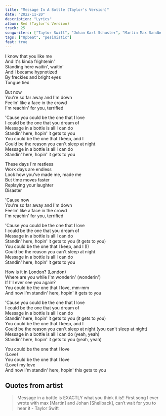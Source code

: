 ```yaml
---
title: "Message In A Bottle (Taylor's Version)"
date: "2022-11-20"
description: "Lyrics"
album: Red (Taylor's Version)
track: 25
songwriters: ["Taylor Swift", "Johan Karl Schuster", "Martin Max Sandberg"]
tags: ["Upbeat", "pesimistic"]
feat: true
---
```


<p className="verse-one">
I know that you like me <br />
And it's kinda frightenin' <br />
Standing here waitin', waitin' <br />
And I became hypnotized <br />
By freckles and bright eyes <br />
Tongue tied <br />
</p>
<p className="pre-chorus">
But now <br />
You're so far away and I'm down <br />
Feelin' like a face in the crowd <br />
I'm reachin' for you, terrified <br />
</p>
<p className="chorus">
'Cause you could be the one that I love <br />
I could be the one that you dream of <br />
Message in a bottle is all I can do <br />
Standin' here, hopin' it gets to you <br />
You could be the one that I keep, and I <br />
Could be the reason you can't sleep at night <br />
Message in a bottle is all I can do <br />
Standin' here, hopin' it gets to you <br />
</p>
<p className="verse-two">
These days I'm restless <br />
Work days are endless <br />
Look how you've made me, made me <br />
But time moves faster <br />
Replaying your laughter <br />
Disaster <br />
</p>
<p className="pre-chorus">
'Cause now <br />
You're so far away and I'm down <br />
Feelin' like a face in the crowd <br />
I'm reachin' for you, terrified <br />
</p>
<p className="chorus">
'Cause you could be the one that I love <br />
I could be the one that you dream of <br />
Message in a bottle is all I can do <br />
Standin' here, hopin' it gets to you (it gets to you) <br />
You could be the one that I keep, and I (I) <br />
Could be the reason you can't sleep at night <br />
Message in a bottle is all I can do <br />
Standin' here, hopin' it gets to you <br />
</p>
<p className="bridge">
How is it in London? (London) <br />
Where are you while I'm wonderin' (wonderin') <br />
If I'll ever see you again? <br />
You could be the one that I love, mm-mm <br />
And now I'm standin' here, hopin' it gets to you <br />
</p>
<p className="chorus">
'Cause you could be the one that I love <br />
I could be the one that you dream of <br />
Message in a bottle is all I can do <br />
Standin' here, hopin' it gets to you (it gets to you) <br />
You could be the one that I keep, and I <br />
Could be the reason you can't sleep at night (you can't sleep at night) <br />
Message in a bottle is all I can do (yeah, yeah) <br />
Standin' here, hopin' it gets to you (yeah, yeah) <br />
</p>
<p className="outro">
You could be the one that I love <br />
(Love) <br />
You could be the one that I love <br />
(Love) my love <br />
And now I'm standin' here, hopin' this gets to you <br />
</p>

## Quotes from artist

<blockquote>
Message in a bottle is EXACTLY what you think it is!! First song I ever wrote with max [Martin] and Johan [Shellback], can’t wait for you to hear it - Taylor Swift
</blockquote>
